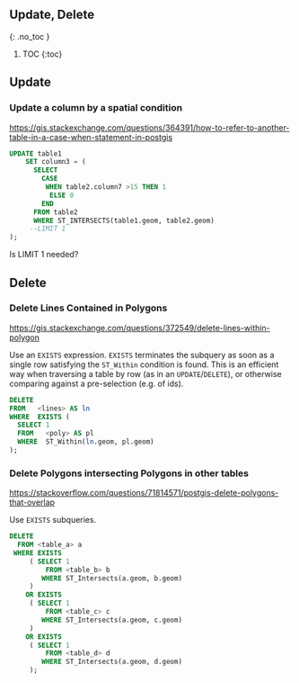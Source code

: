 ## Update, Delete
{: .no_toc }

1. TOC
{:toc}

## Update
### Update a column by a spatial condition
<https://gis.stackexchange.com/questions/364391/how-to-refer-to-another-table-in-a-case-when-statement-in-postgis>
```sql
UPDATE table1
    SET column3 = (
      SELECT 
        CASE
         WHEN table2.column7 >15 THEN 1
          ELSE 0
        END
      FROM table2 
      WHERE ST_INTERSECTS(table1.geom, table2.geom)
     --LIMIT 1
);
```
Is LIMIT 1 needed?

## Delete

### Delete Lines Contained in Polygons
<https://gis.stackexchange.com/questions/372549/delete-lines-within-polygon>

Use an `EXISTS` expression.
`EXISTS` terminates the subquery as soon as a single row satisfying the `ST_Within` condition is found.
This is an efficient way when traversing a table by row (as in an `UPDATE`/`DELETE`), 
or otherwise comparing against a pre-selection (e.g. of ids).

```sql
DELETE
FROM   <lines> AS ln
WHERE  EXISTS (
  SELECT 1
  FROM   <poly> AS pl
  WHERE  ST_Within(ln.geom, pl.geom)
);
```

### Delete Polygons intersecting Polygons in other tables
<https://stackoverflow.com/questions/71814571/postgis-delete-polygons-that-overlap>

Use `EXISTS` subqueries.

```sql
DELETE 
  FROM <table_a> a
 WHERE EXISTS
     ( SELECT 1
         FROM <table_b> b
        WHERE ST_Intersects(a.geom, b.geom)
     )
    OR EXISTS
     ( SELECT 1
         FROM <table_c> c
        WHERE ST_Intersects(a.geom, c.geom)
     )
    OR EXISTS
     ( SELECT 1
         FROM <table_d> d
        WHERE ST_Intersects(a.geom, d.geom)
     );
```
